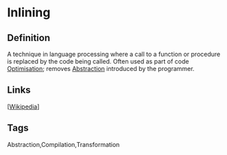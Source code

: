 # Inlining

## Definition
A technique in language processing where a call to a function or procedure is replaced by the code being called. Often used as part of code [Optimisation](Optimisation); removes [Abstraction](Abstraction) introduced by the programmer.

## Links


[[Wikipedia](http://en.wikipedia.org/wiki/Inlining)]

## Tags
Abstraction,Compilation,Transformation


